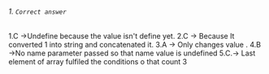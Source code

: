 
###### 1. `Correct answer` 

1.C
->Undefine because the value isn't define yet.
2.C -> Because It converted 1 into string and concatenated it.
3.A -> Only changes value .
4.B ->No name parameter passed so that name value is undefined
5.C.-> Last element of array fulfiled the conditions o that count 3
